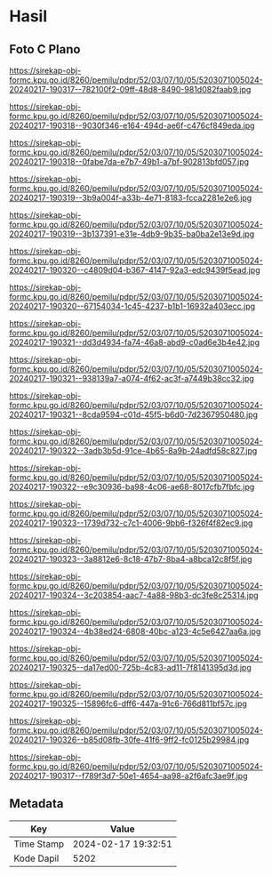# Hasil

## Foto C Plano

https://sirekap-obj-formc.kpu.go.id/8260/pemilu/pdpr/52/03/07/10/05/5203071005024-20240217-190317--782100f2-09ff-48d8-8490-981d082faab9.jpg

https://sirekap-obj-formc.kpu.go.id/8260/pemilu/pdpr/52/03/07/10/05/5203071005024-20240217-190318--9030f346-e164-494d-ae6f-c476cf849eda.jpg

https://sirekap-obj-formc.kpu.go.id/8260/pemilu/pdpr/52/03/07/10/05/5203071005024-20240217-190318--0fabe7da-e7b7-49b1-a7bf-902813bfd057.jpg

https://sirekap-obj-formc.kpu.go.id/8260/pemilu/pdpr/52/03/07/10/05/5203071005024-20240217-190319--3b9a004f-a33b-4e71-8183-fcca2281e2e6.jpg

https://sirekap-obj-formc.kpu.go.id/8260/pemilu/pdpr/52/03/07/10/05/5203071005024-20240217-190319--3b137391-e31e-4db9-9b35-ba0ba2e13e9d.jpg

https://sirekap-obj-formc.kpu.go.id/8260/pemilu/pdpr/52/03/07/10/05/5203071005024-20240217-190320--c4809d04-b367-4147-92a3-edc9439f5ead.jpg

https://sirekap-obj-formc.kpu.go.id/8260/pemilu/pdpr/52/03/07/10/05/5203071005024-20240217-190320--67154034-1c45-4237-b1b1-16932a403ecc.jpg

https://sirekap-obj-formc.kpu.go.id/8260/pemilu/pdpr/52/03/07/10/05/5203071005024-20240217-190321--dd3d4934-fa74-46a8-abd9-c0ad6e3b4e42.jpg

https://sirekap-obj-formc.kpu.go.id/8260/pemilu/pdpr/52/03/07/10/05/5203071005024-20240217-190321--938139a7-a074-4f62-ac3f-a7449b38cc32.jpg

https://sirekap-obj-formc.kpu.go.id/8260/pemilu/pdpr/52/03/07/10/05/5203071005024-20240217-190321--8cda9594-c01d-45f5-b6d0-7d2367950480.jpg

https://sirekap-obj-formc.kpu.go.id/8260/pemilu/pdpr/52/03/07/10/05/5203071005024-20240217-190322--3adb3b5d-91ce-4b65-8a9b-24adfd58c827.jpg

https://sirekap-obj-formc.kpu.go.id/8260/pemilu/pdpr/52/03/07/10/05/5203071005024-20240217-190322--e9c30936-ba98-4c06-ae68-8017cfb7fbfc.jpg

https://sirekap-obj-formc.kpu.go.id/8260/pemilu/pdpr/52/03/07/10/05/5203071005024-20240217-190323--1739d732-c7c1-4006-9bb6-f326f4f82ec9.jpg

https://sirekap-obj-formc.kpu.go.id/8260/pemilu/pdpr/52/03/07/10/05/5203071005024-20240217-190323--3a8812e6-8c18-47b7-8ba4-a8bca12c8f5f.jpg

https://sirekap-obj-formc.kpu.go.id/8260/pemilu/pdpr/52/03/07/10/05/5203071005024-20240217-190324--3c203854-aac7-4a88-98b3-dc3fe8c25314.jpg

https://sirekap-obj-formc.kpu.go.id/8260/pemilu/pdpr/52/03/07/10/05/5203071005024-20240217-190324--4b38ed24-6808-40bc-a123-4c5e6427aa6a.jpg

https://sirekap-obj-formc.kpu.go.id/8260/pemilu/pdpr/52/03/07/10/05/5203071005024-20240217-190325--da17ed00-725b-4c83-ad11-7f8141395d3d.jpg

https://sirekap-obj-formc.kpu.go.id/8260/pemilu/pdpr/52/03/07/10/05/5203071005024-20240217-190325--15896fc6-dff6-447a-91c6-766d811bf57c.jpg

https://sirekap-obj-formc.kpu.go.id/8260/pemilu/pdpr/52/03/07/10/05/5203071005024-20240217-190326--b85d08fb-30fe-41f6-9ff2-fc0125b29984.jpg

https://sirekap-obj-formc.kpu.go.id/8260/pemilu/pdpr/52/03/07/10/05/5203071005024-20240217-190317--f789f3d7-50e1-4654-aa98-a2f6afc3ae9f.jpg


## Metadata

| Key        | Value               |
| ---------- | ------------------- |
| Time Stamp | 2024-02-17 19:32:51 |
| Kode Dapil | 5202                |



